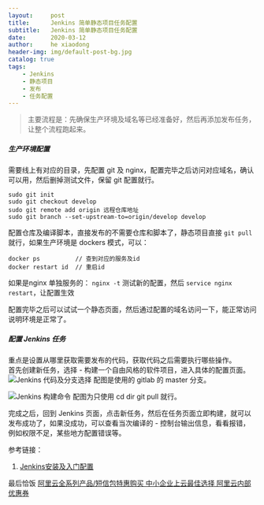```yaml
---
layout:     post
title:      Jenkins 简单静态项目任务配置
subtitle:   Jenkins 简单静态项目任务配置
date:       2020-03-12
author:     he xiaodong
header-img: img/default-post-bg.jpg
catalog: true
tags:
    - Jenkins
    - 静态项目
    - 发布
    - 任务配置
---
```


> 主要流程是：先确保生产环境及域名等已经准备好，然后再添加发布任务，让整个流程跑起来。

##### 生产环境配置
需要线上有对应的目录，先配置 git 及 nginx，配置完毕之后访问对应域名，确认可以用，然后删掉测试文件，保留 git 配置就行。
```shell
sudo git init
sudo git checkout develop
sudo git remote add origin 远程仓库地址
sudo git branch --set-upstream-to=origin/develop develop
```

配置仓库及编译脚本，直接发布的不需要仓库和脚本了，静态项目直接 `git pull` 就行，如果生产环境是 dockers 模式，可以：
```shell
docker ps          // 查到对应的服务及id
docker restart id  // 重启id
```

如果是nginx 单独服务的：
`nginx -t` 测试新的配置，然后 `service nginx restart`，让配置生效

配置完毕之后可以试试一个静态页面，然后通过配置的域名访问一下，能正常访问说明环境是正常了。


##### 配置 Jenkins 任务
重点是设置从哪里获取需要发布的代码，获取代码之后需要执行哪些操作。<br />
首先创建新任务，选择 - 构建一个自由风格的软件项目，进入具体的配置页面。
![Jenkins 代码及分支选择](https://alpha2016.github.io/img/2020-03-13-jenkins-code.png)
配图是使用的 gitlab 的 master 分支。

![Jenkins 构建命令](https://alpha2016.github.io/img/2020-03-13-jenkins-build.png)
配图为只使用 cd dir git pull 就行。

完成之后，回到 Jenkins 页面，点击新任务，然后在任务页面立即构建，就可以发布成功了，如果没成功，可以查看当次编译的 - 控制台输出信息，看看报错，例如权限不足，某些地方配置错误等。

参考链接：
1. [Jenkins安装及入门配置](https://www.jianshu.com/p/400b4516b98e)


最后恰饭 [阿里云全系列产品/短信包特惠购买 中小企业上云最佳选择 阿里云内部优惠券](https://www.aliyun.com/minisite/goods?userCode=0amqgcs9)